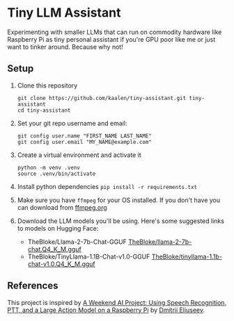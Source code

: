 # Tiny LLM Assistant

Experimenting with smaller LLMs that can run on commodity hardware like Raspberry Pi as tiny personal assistant if you're GPU poor like me or just want to tinker around. Because why not!

## Setup

1. Clone this repository 
    ```
    git clone https://github.com/kaalen/tiny-assistant.git tiny-assistant
    cd tiny-assistant
    ```
2. Set your git repo username and email:

    ```
    git config user.name "FIRST_NAME LAST_NAME"
    git config user.email "MY_NAME@example.com"
    ```
3. Create a virtual environment and activate it
    ```
    python -m venv .venv
    source .venv/bin/activate
    ```
4. Install python dependencies `pip install -r requirements.txt`
5. Make sure you have `ffmpeg` for your OS installed. If you don't have you can download from [ffmpeg.org](https://ffmpeg.org/download.html)
6. Download the LLM models you'll be using. Here's some suggested links to models on Hugging Face:
    * TheBloke/Llama-2-7b-Chat-GGUF [TheBloke/llama-2-7b-chat.Q4_K_M.gguf](https://huggingface.co/TheBloke/Llama-2-7B-Chat-GGUF/tree/main)
    * TheBloke/TinyLlama-1.1B-Chat-v1.0-GGUF [TheBloke/tinyllama-1.1b-chat-v1.0.Q4_K_M.gguf](https://huggingface.co/TheBloke/TinyLlama-1.1B-Chat-v1.0-GGUF/tree/main)

## References

This project is inspired by [A Weekend AI Project: Using Speech Recognition, PTT, and a Large Action Model on a Raspberry Pi](https://medium.com/p/ac8d839d078a) by [Dmitrii Eliuseev](https://dmitryelj.medium.com/).

